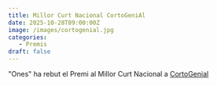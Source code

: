 ```yaml
---
title: Millor Curt Nacional CortoGeniAl
date: 2025-10-28T09:00:00Z
image: /images/cortogenial.jpg
categories:
   - Premis
draft: false
---
```


"Ones" ha rebut el Premi al Millor Curt Nacional a [CortoGenial](https://www.eldiadecordoba.es/provincia/cinta-franco-suiza-ne-quitte-pas-gana-festival-cince-puente-genil_0_2005099055.amp.html#:~:text=Ones%2C%20de-,Juanjo,-Gim%C3%A9nez%20Pe%C3%B1uela%2C%20mientras "Puente Genil")